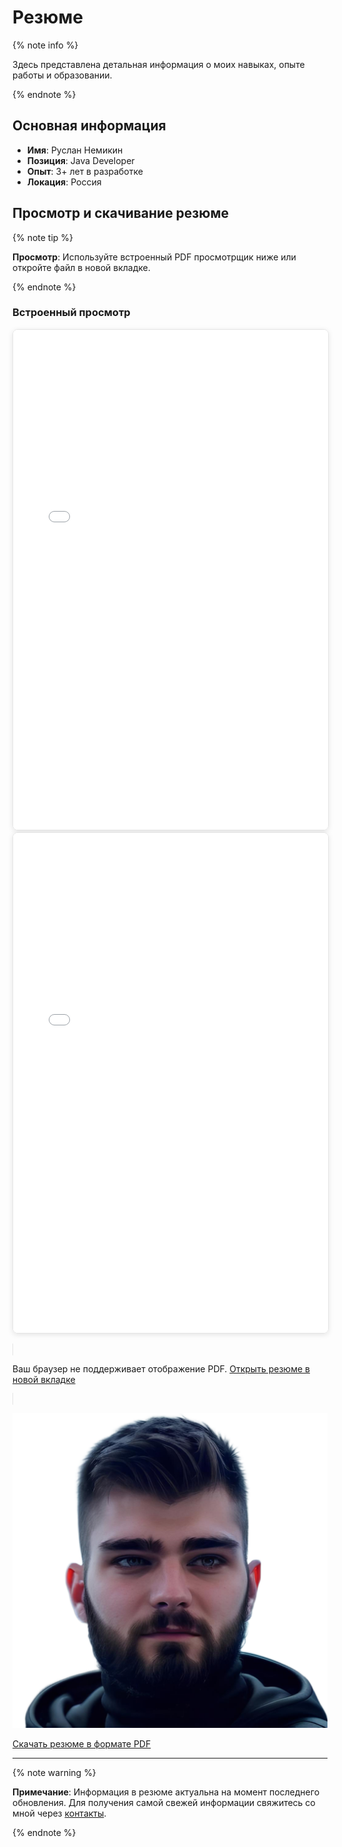 # Резюме

{% note info %}

Здесь представлена детальная информация о моих навыках, опыте работы и образовании.

{% endnote %}

## Основная информация

- **Имя**: Руслан Немикин
- **Позиция**: Java Developer
- **Опыт**: 3+ лет в разработке
- **Локация**: Россия

## Просмотр и скачивание резюме

{% note tip %}

**Просмотр**: Используйте встроенный PDF просмотрщик ниже или откройте файл в новой вкладке.

{% endnote %}

### Встроенный просмотр

<iframe 
src="cv.pdf" 
width="100%" 
height="800px" 
style="border: 1px solid #e5e5e5; border-radius: 8px; box-shadow: 0 2px 8px rgba(0,0,0,0.1);">
  <p>Ваш браузер не поддерживает отображение PDF. 
  <a href="cv.pdf" target="_blank">Открыть резюме в новой вкладке</a></p>
</iframe>

<iframe
src="cv.pdf#toolbar=1&navpanes=1&scrollbar=1"
width="100%"
height="800px"
style="border: 1px solid #e5e5e5; border-radius: 8px; box-shadow: 0 2px 8px rgba(0,0,0,0.1);"
title="Резюме Руслана Немыкина">
  <p>Ваш браузер не поддерживает отображение PDF. 
  <a href="cv.pdf" target="_blank" download>Скачать резюме</a> или 
  <a href="cv.pdf" target="_blank">открыть в новой вкладке</a></p>
</iframe>

<object
data="cv.pdf"
type="application/pdf"
width="100%"
height="800px"
style="border: 1px solid #e5e5e5; border-radius: 8px;">
  <p>Ваш браузер не поддерживает отображение PDF. 
  <a href="cv.pdf" target="_blank">Открыть резюме в новой вкладке</a></p>
</object>

[![Предварительный просмотр резюме](../_images/avatar.png)](cv.pdf)

[Скачать резюме в формате PDF](cv.pdf)

---

{% note warning %}

**Примечание**: Информация в резюме актуальна на момент последнего обновления. Для получения самой свежей информации свяжитесь со мной через [контакты](contacts.md).

{% endnote %}
